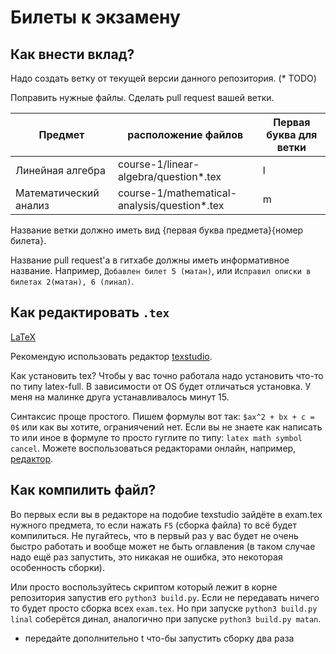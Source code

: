 # Билеты к экзамену

## Как внести вклад?

Надо создать ветку от текущей версии данного репозитория. (* TODO)

Поправить нужные файлы. Сделать pull request вашей ветки. 

|  Предмет  | расположение файлов |  Первая буква для ветки |
| ------------ | ------------ | ------------ |
|  Линейная алгебра |  course-1/linear-algebra/question*.tex  | l |
|  Математический анализ   | course-1/mathematical-analysis/question*.tex  | m |

Название ветки должно иметь вид {первая буква предмета}{номер билета}.

Название pull request'а в гитхабе должны иметь информативное название. Например, `Добавлен билет 5 (матан)`, или `Исправил описки в билетах 2(матан), 6 (линал)`.

## Как редактировать `.tex`

[LaTeX](https://ru.wikipedia.org/wiki/LaTeX "LaTeX")

Рекомендую использовать редактор [texstudio](https://ru.wikipedia.org/wiki/LaTeX "https://www.texstudio.org/").

Как установить tex? Чтобы у вас точно работала надо установить что-то по типу latex-full. В зависимости от OS будет отличаться установка. У меня на малинке друга устанавливалось минут 15.

Синтаксис проще простого. Пишем формулы вот так: `$ax^2 + bx + c = 0$` или как вы хотите, ограниячений нет. Если вы не знаете как написать то или иное в формуле то просто гуглите по типу: `latex math symbol cancel`. Можете воспользоваться редакторами онлайн, например, [редактор](https://latex.codecogs.com/eqneditor/editor.php "редактор").




## Как компилить файл? 

Во первых если вы в редакторе на подобие texstudio зайдёте в exam.tex нужного предмета, то если нажать `F5` (сборка файла) то всё будет компилиться. Не пугайтесь, что в первый раз у вас будет не очень быстро работать и вообще может не быть оглавления (в таком случае надо ещё раз запустить, это никакая не ошибка, это некоторая особенность сборки).

Или просто воспользуйтесь скриптом который лежит в корне репозитория запустив его `python3 build.py`. Если не передавать ничего то будет просто сборка всех `exam.tex`. Но при запуске  `python3 build.py linal` соберётся динал, аналогично при запуске `python3 build.py matan`.

* передайте дополнительно t что-бы запустить сборку два раза

